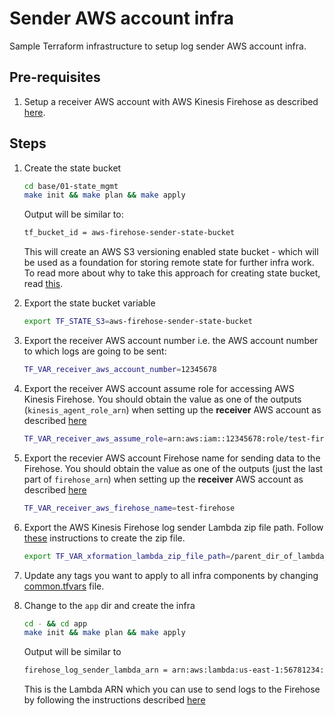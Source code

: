# Sender AWS account infra

Sample Terraform infrastructure to setup log sender AWS account infra.

## Pre-requisites

1. Setup a receiver AWS account with AWS Kinesis Firehose as described [here](https://github.com/saurabh-hirani/terraform-aws-firehose-elasticsearch/tree/master/examples/receiver).

## Steps

1. Create the state bucket

    ```sh
    cd base/01-state_mgmt
    make init && make plan && make apply
    ```

    Output will be similar to:

    ```sh
    tf_bucket_id = aws-firehose-sender-state-bucket
    ```

    This will create an AWS S3 versioning enabled state bucket - which will be used as a foundation for storing remote
    state for further infra work. To read more about why to take this approach for creating state bucket, read [this](https://github.com/saurabh-hirani/terraform-aws-state-mgmt).

2. Export the state bucket variable

    ```sh
    export TF_STATE_S3=aws-firehose-sender-state-bucket
    ```

3. Export the receiver AWS account number i.e. the AWS account number to which logs are going to be sent:

    ```sh
    TF_VAR_receiver_aws_account_number=12345678
    ```

4. Export the receiver AWS account assume role for accessing AWS Kinesis Firehose. You should obtain the value as one of the outputs (```kinesis_agent_role_arn```) when
   setting up the **receiver** AWS account as described [here](https://github.com/saurabh-hirani/terraform-aws-firehose-elasticsearch/tree/master/examples/receiver)

    ```sh
    TF_VAR_receiver_aws_assume_role=arn:aws:iam::12345678:role/test-firehose-kinesis_agent
    ```

5. Export the recevier AWS account Firehose name for sending data to the Firehose. You should obtain the value as one of the outputs (just the last part of ```firehose_arn```) when
   setting up the **receiver** AWS account as described [here](https://github.com/saurabh-hirani/terraform-aws-firehose-elasticsearch/tree/master/examples/receiver)

    ```sh
    TF_VAR_receiver_aws_firehose_name=test-firehose
    ```

6. Export the AWS Kinesis Firehose log sender Lambda zip file path. Follow [these](https://github.com/saurabh-hirani/aws-firehose-log-sender#package-for-uploading-to-aws)
   instructions to create the zip file.

    ```sh
   export TF_VAR_xformation_lambda_zip_file_path=/parent_dir_of_lambda_dir/aws-firehose-xformation-lambda/xformation_lambda.zip
    ```

7. Update any tags you want to apply to all infra components by changing [common.tfvars](./common.tfvars) file.

8. Change to the ```app``` dir and create the infra

    ```sh
    cd - && cd app
    make init && make plan && make apply
    ```

    Output will be similar to

    ```sh
    firehose_log_sender_lambda_arn = arn:aws:lambda:us-east-1:56781234:function:test-firehose-log-sender-lambda
    ```

    This is the Lambda ARN which you can use to send logs to the Firehose by following the instructions described [here](https://github.com/saurabh-hirani/aws-firehose-log-sender#test-cross-account---sender-aws-account-to-receiver-aws-account)
